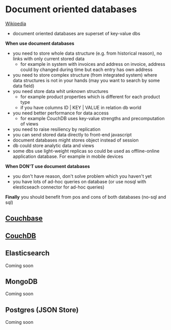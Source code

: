 # Document oriented databases

[Wikipedia](https://en.wikipedia.org/wiki/Document-oriented_database)

* document oriented databases are superset of key-value dbs

**When use document databases**

* you need to store whole data structure (e.g. from historical reason), no links with only current stored data
    * for example in system with invoices and address on invoice, address could by changed during time but each entry has own address
* you need to store complex structure (from integrated system) where data structures is not in your hands (may you want to search by some data field)
* you need store data whit unknown structures
    * for example product properties which is different for each product type
    * if you have columns ID | KEY | VALUE in relation db world
* you need better performance for data access
    * for example CouchDB uses key-value strengths and precomputation of views
* you need to raise resiliency by replication
* you can send stored data directly to front-end javascript
* document databases might stores object instead of session
* db could store analytic data and views
* some dbs use light-weight replicas so could be used as offline-online application database. For example in mobile devices

**When DON'T use document databases**

* you don't have reason, don't solve problem which you haven't yet
* you have lots of ad-hoc queries on database (or use nosql with elesticseach connector for ad-hoc queries)

**Finally** you should benefit from pos and cons of both databases (no-sql and sql)

## [Couchbase](https://github.com/yeSQL/NoSQL-for-Java-people/tree/master/document-oriented/couchbase)

## [CouchDB](https://github.com/yeSQL/NoSQL-for-Java-people/tree/master/document-oriented/couchdb)

## Elasticsearch
Coming soon

## MongoDB
Coming soon

## Postgres (JSON Store)
Coming soon
